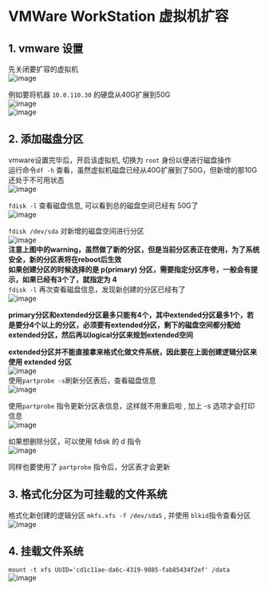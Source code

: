 # VMWare WorkStation  虚拟机扩容
## 1. vmware 设置
先关闭要扩容的虚拟机  
![image](resources/imgs/disk-extend-01.png "扩容10.0.110.30")  

例如要将机器 `10.0.110.30` 的硬盘从40G扩展到50G  
![image](resources/imgs/disk-extend-02.png "扩容设置")  
![image](resources/imgs/disk-extend-03.png)  
## 2. 添加磁盘分区
vmware设置完毕后，开启该虚拟机, 切换为 `root` 身份以便进行磁盘操作  
运行命令`df -h` 查看，虽然虚拟机磁盘已经从40G扩展到了50G，但新增的那10G还处于不可用状态  
![image](resources/imgs/disk-extend-04.png "df -h")  

`fdisk -l` 查看磁盘信息, 可以看到总的磁盘空间已经有 50G了  
![image](resources/imgs/disk-extend-05.png "fdisk -l")   

`fdisk /dev/sda` 对新增的磁盘空间进行分区  
![image](resources/imgs/disk-extend-06.png "fdisk /dev/sda")  
**注意上图中的warning，虽然做了新的分区，但是当前分区表正在使用，为了系统安全，新的分区表将在reboot后生效**   
**如果创建分区的时候选择的是 p(primary) 分区，需要指定分区序号，一般会有提示，如果已经有3个了，就指定为 4**   
`fdisk -l` 再次查看磁盘信息，发现新创建的分区已经有了  
![image](resources/imgs/disk-extend-07.png "fdisk -l")  

**primary分区和extended分区最多只能有4个，其中extended分区最多1个，若是要分4个以上的分区，必须要有extended分区，剩下的磁盘空间都分配给extended分区，然后再以logical分区来规划extended空间**   

**extended分区并不能直接拿来格式化做文件系统，因此要在上面创建逻辑分区来使用 extended 分区**  
![image](resources/imgs/disk-extend-10.png "创建逻辑分区")   
使用`partprobe -s`刷新分区表后，查看磁盘信息  
![image](resources/imgs/disk-extend-11.png)   

使用`partprobe` 指令更新分区表信息，这样就不用重启啦 , 加上 -s 选项才会打印信息  
![image](resources/imgs/disk-extend-08.png "指令更新分区表")  

如果想删除分区，可以使用 fdisk 的 d 指令  
![image](resources/imgs/disk-extend-09.png "删除分区")  

同样也要使用了 `partprobe` 指令后，分区表才会更新  

## 3. 格式化分区为可挂载的文件系统 
格式化新创建的逻辑分区 `mkfs.xfs -f /dev/sda5` , 并使用 `blkid`指令查看分区  
![image](resources/imgs/disk-extend-12.png "格式化分区")   

## 4. 挂载文件系统
`mount -t xfs UUID='cd1c11ae-da6c-4319-9885-fab85434f2ef' /data`  
![image](resources/imgs/disk-extend-13.png "挂载文件系统")  




